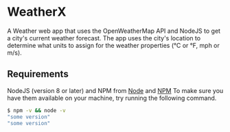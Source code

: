 # WeatherX

A Weather web app that uses the OpenWeatherMap API and NodeJS to get a city's current weather forecast. The app uses the city's location to determine what units to assign for the weather properties (°C or °F, mph or m/s). 

## Requirements

NodeJS (version 8 or later) and NPM from [Node](http://nodejs.org/) and [NPM](https://npmjs.org/)
To make sure you have them available on your machine,
try running the following command.

```sh
$ npm -v && node -v
"some version"
"some version"
```



